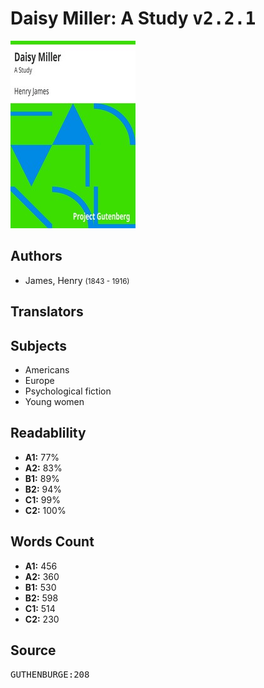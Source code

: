 # Daisy Miller: A Study <kbd>v2.2.1</kbd>

![](./cover.medium.jpg "")

## Authors


 - James, Henry <small>(1843 - 1916)</small>

## Translators



## Subjects


 - Americans
 - Europe
 - Psychological fiction
 - Young women

## Readablility


 - **A1:** 77%
 - **A2:** 83%
 - **B1:** 89%
 - **B2:** 94%
 - **C1:** 99%
 - **C2:** 100%

## Words Count


 - **A1:** 456
 - **A2:** 360
 - **B1:** 530
 - **B2:** 598
 - **C1:** 514
 - **C2:** 230

## Source


<kbd>GUTHENBURGE:208</kbd>
